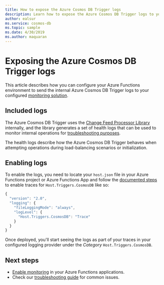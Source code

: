 ```yaml
---
title: How to expose the Azure Cosmos DB Trigger logs
description: Learn how to expose the Azure Cosmos DB Trigger logs to your Azure Functions logging pipeline
author: ealsur
ms.service: cosmos-db
ms.topic: sample
ms.date: 4/30/2019
ms.author: maquaran
---
```


# Exposing the Azure Cosmos DB Trigger logs

This article describes how you can configure your Azure Functions environment to send the internal Azure Cosmos DB Trigger logs to your configured [monitoring solution](../azure-functions/functions-monitoring.md).

## Included logs

The Azure Cosmos DB Trigger uses the [Change Feed Processor Library](./change-feed-processor.md) internally, and the library generates a set of health logs that can be used to monitor internal operations for [troubleshooting purposes](./troubleshoot-changefeed-functions.md).

The health logs describe how the Azure Cosmos DB Trigger behaves when attempting operations during load-balancing scenarios or initialization.

## Enabling logs

To enable the logs, you need to locate your `host.json` file in your Azure Functions project or Azure Functions App and follow the [documented steps](./azure-functions/functions-monitoring.md#log-configuration-in-hostjson) to enable traces for `Host.Triggers.CosmosDB` like so:

```js
{
  "version": "2.0",
  "logging": {
    "fileLoggingMode": "always",
    "logLevel": {
      "Host.Triggers.CosmosDB": "Trace"
    }
  }
}
```

Once deployed, you'll start seeing the logs as part of your traces in your configured logging provider under the *Category* `Host.Triggers.CosmosDB`.

## Next steps

* [Enable monitoring](./azure-functions/functions-monitoring.md) in your Azure Functions applications.
* Check our [troubleshooting guide](./troubleshoot-changefeed-functions.md) for common issues.